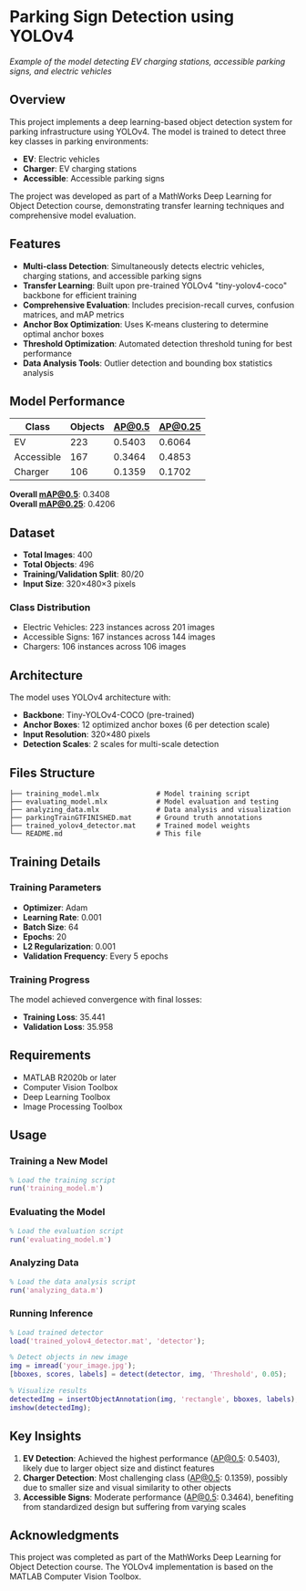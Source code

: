 # Parking Sign Detection using YOLOv4

<!-- ![Demo Image](demo_detection.png) -->
*Example of the model detecting EV charging stations, accessible parking signs, and electric vehicles*

## Overview

This project implements a deep learning-based object detection system for parking infrastructure using YOLOv4. The model is trained to detect three key classes in parking environments:
- **EV**: Electric vehicles
- **Charger**: EV charging stations  
- **Accessible**: Accessible parking signs

The project was developed as part of a MathWorks Deep Learning for Object Detection course, demonstrating transfer learning techniques and comprehensive model evaluation.

## Features

- **Multi-class Detection**: Simultaneously detects electric vehicles, charging stations, and accessible parking signs
- **Transfer Learning**: Built upon pre-trained YOLOv4 "tiny-yolov4-coco" backbone for efficient training
- **Comprehensive Evaluation**: Includes precision-recall curves, confusion matrices, and mAP metrics
- **Anchor Box Optimization**: Uses K-means clustering to determine optimal anchor boxes
- **Threshold Optimization**: Automated detection threshold tuning for best performance
- **Data Analysis Tools**: Outlier detection and bounding box statistics analysis

## Model Performance

| Class | Objects | AP@0.5 | AP@0.25 |
|-------|---------|--------|---------|
| EV | 223 | 0.5403 | 0.6064 |
| Accessible | 167 | 0.3464 | 0.4853 |
| Charger | 106 | 0.1359 | 0.1702 |

**Overall mAP@0.5**: 0.3408  
**Overall mAP@0.25**: 0.4206

## Dataset

- **Total Images**: 400
- **Total Objects**: 496
- **Training/Validation Split**: 80/20
- **Input Size**: 320×480×3 pixels

### Class Distribution
- Electric Vehicles: 223 instances across 201 images
- Accessible Signs: 167 instances across 144 images  
- Chargers: 106 instances across 106 images

## Architecture

The model uses YOLOv4 architecture with:
- **Backbone**: Tiny-YOLOv4-COCO (pre-trained)
- **Anchor Boxes**: 12 optimized anchor boxes (6 per detection scale)
- **Input Resolution**: 320×480 pixels
- **Detection Scales**: 2 scales for multi-scale detection

## Files Structure

```
├── training_model.mlx              # Model training script
├── evaluating_model.mlx            # Model evaluation and testing
├── analyzing_data.mlx              # Data analysis and visualization
├── parkingTrainGTFINISHED.mat      # Ground truth annotations
├── trained_yolov4_detector.mat     # Trained model weights
└── README.md                       # This file
```

## Training Details

### Training Parameters
- **Optimizer**: Adam
- **Learning Rate**: 0.001
- **Batch Size**: 64
- **Epochs**: 20
- **L2 Regularization**: 0.001
- **Validation Frequency**: Every 5 epochs

### Training Progress
The model achieved convergence with final losses:
- **Training Loss**: 35.441
- **Validation Loss**: 35.958

<!-- ![Training Progress](training_progress.png)
*Training and validation loss curves over 20 epochs* -->

<!-- ## Evaluation Metrics

### Precision-Recall Curves
![Precision-Recall](precision_recall_curves.png)
*Precision-recall curves for each class at different IoU thresholds*

### Confusion Matrix
![Confusion Matrix](confusion_matrix.png)
*Confusion matrix showing classification performance*

### Detection Threshold Analysis
![Threshold Analysis](threshold_analysis.png)
*mAP vs Detection Threshold curve for optimal threshold selection*

## Data Analysis

### Bounding Box Statistics
![Area vs Aspect Ratio](area_aspect_ratio.png)
*Scatter plot showing area vs aspect ratio distribution for each class*

### Box Plots
![Aspect Ratio Boxplot](aspect_ratio_boxplot.png)
*Box plots showing aspect ratio distribution by class*

![Area Boxplot](area_boxplot.png)
*Box plots showing area distribution by class* -->

## Requirements

- MATLAB R2020b or later
- Computer Vision Toolbox
- Deep Learning Toolbox
- Image Processing Toolbox

## Usage

### Training a New Model
```matlab
% Load the training script
run('training_model.m')
```

### Evaluating the Model
```matlab
% Load the evaluation script  
run('evaluating_model.m')
```

### Analyzing Data
```matlab
% Load the data analysis script
run('analyzing_data.m')
```

### Running Inference
```matlab
% Load trained detector
load('trained_yolov4_detector.mat', 'detector');

% Detect objects in new image
img = imread('your_image.jpg');
[bboxes, scores, labels] = detect(detector, img, 'Threshold', 0.05);

% Visualize results
detectedImg = insertObjectAnnotation(img, 'rectangle', bboxes, labels);
imshow(detectedImg);
```

## Key Insights

1. **EV Detection**: Achieved the highest performance (AP@0.5: 0.5403), likely due to larger object size and distinct features
2. **Charger Detection**: Most challenging class (AP@0.5: 0.1359), possibly due to smaller size and visual similarity to other objects
3. **Accessible Signs**: Moderate performance (AP@0.5: 0.3464), benefiting from standardized design but suffering from varying scales

## Acknowledgments

This project was completed as part of the MathWorks Deep Learning for Object Detection course. The YOLOv4 implementation is based on the MATLAB Computer Vision Toolbox.
